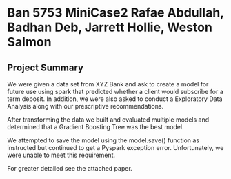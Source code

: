 # Ban 5753 MiniCase2 Rafae Abdullah, Badhan Deb, Jarrett Hollie, Weston Salmon

## Project Summary

We were given a data set from XYZ Bank and ask to create a model  for future use using spark that predicted whether a client would subscribe for a term deposit. In addition, we were also asked to conduct a Exploratory Data Analysis along with our prescriptive recommendations. 

After transforming the data we built and evaluated multiple models and determined that a Gradient Boosting Tree was the best model.

We attempted to save the model using the model.save() function as instructed but continued to get a Pyspark exception error. Unfortunately, we were unable to meet this requirement. 

For greater detailed see the attached paper.

